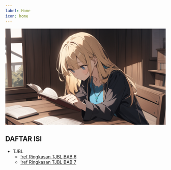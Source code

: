 ```yaml
---
label: Home
icon: home
---
```


![](/static/home.png)

## DAFTAR ISI
- TJBL
  - [!ref Ringkasan TJBL BAB 6](/tjbl/Ringkasan_tjbl_bab6.md)
  - [!ref Ringkasan TJBL BAB 7](/tjbl/Ringkasan_tjbl_bab7.md)